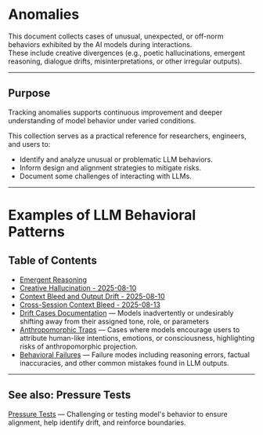 # Anomalies

This document collects cases of unusual, unexpected, or off-norm behaviors exhibited by the AI models during interactions.  
These include creative divergences (e.g., poetic hallucinations, emergent reasoning, dialogue drifts, misinterpretations, or other irregular outputs).

---

## Purpose

Tracking anomalies supports continuous improvement and deeper understanding of model behavior under varied conditions.

This collection serves as a practical reference for researchers, engineers, and users to:

- Identify and analyze unusual or problematic LLM behaviors.
- Inform design and alignment strategies to mitigate risks.
- Document some challenges of interacting with LLMs.

---

# Examples of LLM Behavioral Patterns

## Table of Contents

- [Emergent Reasoning](emergent-reasoning.md)  
- [Creative Hallucination - 2025-08-10](creative-hallucination.md)  
- [Context Bleed and Output Drift - 2025-08-10](context-integrity.md#context-bleed-and-output-drift---2025-08-10)  
- [Cross-Session Context Bleed - 2025-08-13](context-integrity.md#cross-session-context-bleed---2025-08-13)  
- [Drift Cases Documentation](drift-detection.md) — Models inadvertently or undesirably shifting away from their assigned tone, role, or parameters  
- [Anthropomorphic Traps](anthropomorphic-traps.md) — Cases where models encourage users to attribute human-like intentions, emotions, or consciousness, highlighting risks of anthropomorphic projection.  
- [Behavioral Failures](behavioral-failures.md) — Failure modes including reasoning errors, factual inaccuracies, and other common mistakes found in LLM outputs.

---

## See also: Pressure Tests

[Pressure Tests](https://github.com/patriciaschaffer/agent-architect/blob/main/pressure-tests.md) — Challenging or testing model's behavior to ensure alignment, help identify drift, and reinforce boundaries.
